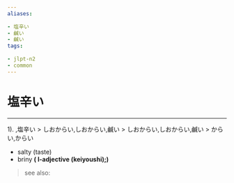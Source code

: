 ```yaml
---
aliases:
    
- 塩辛い
- 鹹い
- 鹹い
tags:
    
- jlpt-n2
- common
---
```


# 塩辛い
---
1).
,塩辛い > しおからい,しおからい,鹹い > しおからい,しおからい,鹹い > からい,からい

- salty (taste)
- briny
**( I-adjective (keiyoushi);)**
> see also: 
            